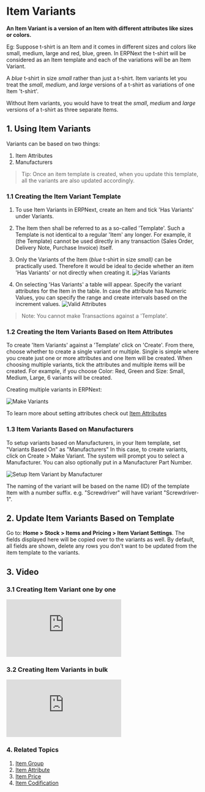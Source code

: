 <!-- add-breadcrumbs -->
# Item Variants

**An Item Variant is a version of an Item with different attributes like sizes or colors.**

Eg: Suppose t-shirt is an Item and it comes in different sizes and colors like small, medium, large and red, blue, green. In ERPNext the t-shirt will be considered as an Item template and each of the variations will be an Item Variant.

A _blue_ t-shirt in size _small_ rather than just a t-shirt. Item variants let you treat the _small_, _medium_, and _large_ versions of a t-shirt as variations of one Item 't-shirt'.

Without Item variants, you would have to treat the _small_, _medium_ and _large_ versions of a t-shirt as three separate Items.

## 1. Using Item Variants

Variants can be based on two things:

1. Item Attributes
1. Manufacturers

> Tip: Once an item template is created, when you update this template, all the variants are also updated accordingly.

### 1.1 Creating the Item Variant Template

1. To use Item Variants in ERPNext, create an Item and tick 'Has Variants' under Variants.

1. The Item then shall be referred to as a so-called 'Template'. Such a Template is not identical to a regular 'Item' any longer. For example, it (the Template) cannot be used directly in any transaction (Sales Order, Delivery Note, Purchase Invoice) itself.

1. Only the Variants of the Item (_blue_ t-shirt in size _small)_ can be practically used. Therefore it would be ideal to decide whether an item 'Has Variants' or not directly when creating it.
    <img class="screenshot" alt="Has Variants" src="{{docs_base_url}}/v12/assets/img/stock/item-has-variants.png">

1. On selecting 'Has Variants' a table will appear. Specify the variant attributes for the Item in the table. In case the attribute has Numeric Values, you can specify the range and create intervals based on the increment values.
    <img class="screenshot" alt="Valid Attributes" src="{{docs_base_url}}/v12/assets/img/stock/item-attributes.png">
> Note: You cannot make Transactions against a 'Template'.

### 1.2 Creating the Item Variants Based on Item Attributes
To create 'Item Variants' against a 'Template' click on 'Create'. From there, choose whether to create a single variant or multiple. Single is simple where you create just one or more attributes and one Item will be created. When choosing multiple variants, tick the attributes and multiple items will be created. For example, if you choose Color: Red, Green and Size: Small, Medium, Large, 6 variants will be created.

Creating multiple variants in ERPNext:

<img class="screenshot" alt="Make Variants" src="{{docs_base_url}}/v12/assets/img/stock/make-multiple-variants.png">

To learn more about setting attributes check out [Item Attributes](/docs/v12/user/manual/en/stock/item-attribute)

### 1.3 Item Variants Based on Manufacturers

To setup variants based on Manufacturers, in your Item template, set "Variants Based On" as "Manufacturers"
In this case, to create variants, click on Create > Make Variant. The system will prompt you to select a Manufacturer. You can also optionally put in a Manufacturer Part Number.

<img class='screenshot' alt='Setup Item Variant by Manufacturer' src='{{docs_base_url}}/v12/assets/img/stock/select-mfg-for-variant.png'>

The naming of the variant will be based on the name (ID) of the template Item with a number suffix. e.g. "Screwdriver" will have variant "Screwdriver-1".

## 2. Update Item Variants Based on Template
Go to: **Home > Stock > Items and Pricing > Item Variant Settings**. The fields displayed here will be copied over to the variants as well. By default, all fields are shown, delete any rows you don't want to be updated from the item template to the variants.

## 3. Video

### 3.1 Creating Item Variant one by one
<div class="embed-container">
    <iframe src="https://www.youtube.com/embed/kogIricF40I?rel=0" frameborder="0" allow="autoplay; encrypted-media" allowfullscreen>
    </iframe>
</div>

### 3.2 Creating Item Variants in bulk
<div class="embed-container">
    <iframe src="https://www.youtube.com/embed/SngZtDIMdiQ" frameborder="0" allow="autoplay; encrypted-media" allowfullscreen>
    </iframe>
</div>

### 4. Related Topics
1. [Item Group](/docs/v12/user/manual/en/stock/item-group)
1. [Item Attribute](/docs/v12/user/manual/en/stock/item-attribute)
1. [Item Price](/docs/v12/user/manual/en/stock/item-price)
1. [Item Codification](/docs/v12/user/manual/en/stock/articles/item-codification)
